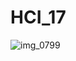 # HCI_17

![img_0799](https://user-images.githubusercontent.com/15914563/32999277-a44e372c-cd66-11e7-8db8-3d7836c10550.jpg)

